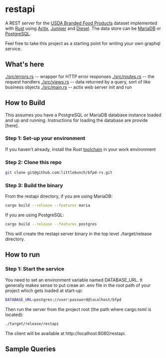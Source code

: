 # restapi
A REST server for the [USDA Branded Food Products](https://fdc.nal.usda.gov) dataset implemented with [Rust](https://www.rust-lang.org) using [Actix](https://actix.rs), [Juniper](https://docs.rs/juniper) and [Diesel](https://diesel.rs).  The data store can be [MariaDB](https://mariadb.com) or [PostgreSQL](https://www.postgresql.org).  

Feel free to take this project as a starting point for writing your own graphql service.

## What's here

[./src/errors.rs](https://github.com/littlebunch/restsapi/blob/master/src/errors.rs) -- wrapper for HTTP error responses
[./src/routes.rs](https://github.com/littlebunch/restsapi/blob/master/src/routes.rs)  -- the request handlers
[./src/views.rs](https://github.com/littlebunch/restsapi/blob/master/src/views.rs)  -- data returned by a query, sort of like business objects
[./src/main.rs](https://github.com/littlebunch/restsapi/blob/master/src/main.rs) -- actix web server init and run  

## How to Build

This assumes you have a PostgreSQL or MariaDB database instance loaded and up and running.  Instructions for loading the database are provide [here].

### Step 1: Set-up your environment

If you haven't already, install the Rust [toolchain](https://www.rust-lang.org/tools/install) in your work environment 

### Step 2: Clone this repo

```bash
git clone git@github.com:littlebunch/bfpd-rs.git
```

### Step 3: Build the binary  

From the restapi directory, if you are using MariaDB:

```bash
cargo build --release --features maria
```

If you are using PostgreSQL:

```bash
cargo build --release --features postgres
```

This will create the restapi server binary in the top level ./target/release directory.

## How to run

### Step 1: Start the service

You need to set an environment variable named DATABASE_URL.  It generally makes sense to put creae an .env file in the root path of your project which gets loaded at start-up:

```bash
DATABASE_URL=postgres://user:password@localhost/bfpd
```

Then run the server from the project root (the path where cargo.toml is located):

```bash
./target/release/restapi
```

The client will be available at  http://localhost:8080/restapi.

## Sample Queries
